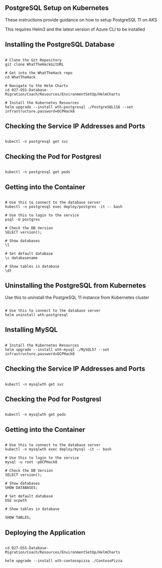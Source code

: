 
## PostgreSQL Setup on Kubernetes

These instructions provide guidance on how to setup PostgreSQL 11 on AKS

This requires Helm3 and the latest version of Azure CLI to be installed

## Installing the PostgreSQL Database

```shell

# Clone the Git Repository
git clone WhatTheHackGitURL

# Get into the WhatTheHack repo
cd WhatTheHack

# Navigate to the Helm Charts
cd 027-OSS-Database-Migration/Coach/Resources/EnvironmentSetUp/HelmCharts

# Install the Kubernetes Resources
helm upgrade --install wth-postgresql ./PostgreSQL116 --set infrastructure.password=OCPHack8

```

## Checking the Service IP Addresses and Ports

```shell

kubectl -n postgresql get svc

```

## Checking the Pod for Postgresl

```shell

kubectl -n postgresql get pods

```

## Getting into the Container

```shell

# Use this to connect to the database server
kubectl -n postgresql exec deploy/postgres -it -- bash

# Use this to login to the service
psql -U postgres

# Check the DB Version
SELECT version();

# Show databases
\l

# Set default database
\c databasename

# Show tables in database
\dt

```

## Uninstalling the PostgreSQL from Kubernetes

Use this to uninstall the PostgreSQL 11 instance from Kubernetes cluster

```shell

# Use this to connect to the database server
helm uninstall wth-postgresql

```



## Installing MySQL

```shell

# Install the Kubernetes Resources
helm upgrade --install wth-mysql ./MySQL57 --set infrastructure.password=OCPHack8

```

## Checking the Service IP Addresses and Ports

```shell

kubectl -n mysqlwth get svc

```

## Checking the Pod for Postgresl

```shell

kubectl -n mysqlwth get pods

```

## Getting into the Container

```shell

# Use this to connect to the database server
kubectl -n mysqlwth exec deploy/mysql -it -- bash

# Use this to login to the service
mysql -u root -pOCPHack8

# Check the DB Version
SELECT version();

# Show databases
SHOW DATABASES;

# Set default database
USE ocpwth

# Show tables in database

SHOW TABLES;

```

## Deploying the Application

```shell

cd 027-OSS-Database-Migration/Coach/Resources/EnvironmentSetUp/HelmCharts

helm upgrade --install wth-contosopizza ./ContosoPizza


```
